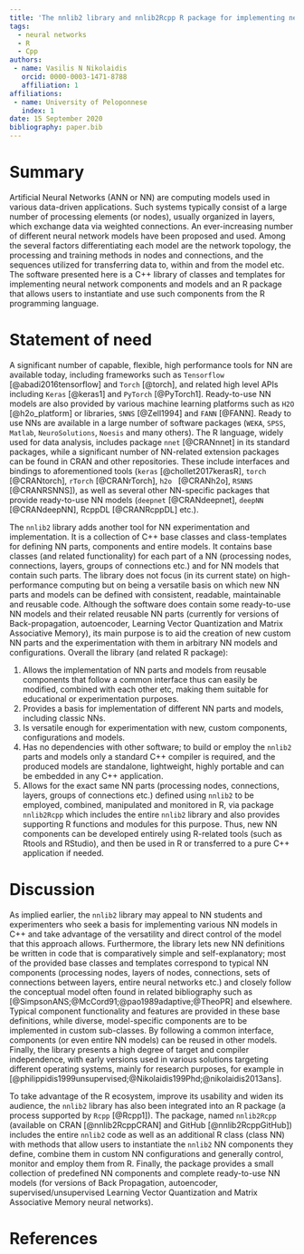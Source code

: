```yaml
---
title: 'The nnlib2 library and nnlib2Rcpp R package for implementing neural networks'
tags:
  - neural networks
  - R
  - Cpp
authors:
 - name: Vasilis N Nikolaidis
   orcid: 0000-0003-1471-8788
   affiliation: 1
affiliations:
 - name: University of Peloponnese
   index: 1
date: 15 September 2020
bibliography: paper.bib
---
```


# Summary

Artificial Neural Networks (ANN or NN) are computing models used in various data-driven applications. Such systems typically consist of a large number of processing elements (or nodes), usually organized in layers, which exchange data via weighted connections. An ever-increasing number of different neural network models have been proposed and used. Among the several factors differentiating each model are the network topology, the processing and training methods in nodes and connections, and the sequences utilized for transferring data to, within and from the model etc. The software presented here is a C++ library of classes and templates for implementing neural network components and models and an R package that allows users to instantiate and use such components from the R programming language.

# Statement of need

A significant number of capable, flexible, high performance tools for NN are available today, including frameworks such as `Tensorflow` [@abadi2016tensorflow] and `Torch` [@torch], and related high level APIs including `Keras` [@keras1] and `PyTorch` [@PyTorch1]. Ready-to-use NN models are also provided by various machine learning platforms such as `H2O` [@h2o_platform] or libraries, `SNNS` [@Zell1994] and `FANN` [@FANN]. Ready to use NNs are available in a large number of software packages (`WEKA`, `SPSS`, `Matlab`, `NeuroSolutions`, `Noesis` and many others). The R language, widely used for data analysis, includes package `nnet` [@CRANnnet] in its standard packages, while a significant number of NN-related extension packages can be found in CRAN and other repositories. These include interfaces and bindings to aforementioned tools (`keras` [@chollet2017kerasR], `torch` [@CRANtorch], `rTorch` [@CRANrTorch], `h2o ` [@CRANh2o], `RSNNS` [@CRANRSNNS]), as well as several other NN-specific packages that provide ready-to-use NN models (`deepnet` [@CRANdeepnet], `deepNN` [@CRANdeepNN], RcppDL [@CRANRcppDL] etc.).

The `nnlib2` library adds another tool for NN experimentation and implementation. It is a collection of C++  base classes and class-templates for defining NN parts, components and entire models. It contains base classes (and related functionality) for each part of a NN (processing nodes, connections, layers, groups of connections etc.) and for NN models that contain such parts. The library does not focus (in its current state) on high-performance computing but on being a versatile basis on which new NN parts and models can be defined with consistent, readable, maintainable and reusable code. Although the software does contain some ready-to-use NN models and their related reusable NN parts (currently for versions of Back-propagation, autoencoder, Learning Vector Quantization and Matrix Associative Memory), its main purpose is to aid the creation of new custom NN parts and the experimentation with them in arbitrary NN models and configurations. Overall the library (and related R package):

1. Allows the implementation of NN parts and models from reusable components that follow a common interface thus can easily be modified, combined with each other etc, making them suitable for educational or experimentation purposes.
2. Provides a basis for implementation of different NN parts and models, including classic NNs.
3. Is versatile enough for experimentation with new, custom components, configurations and models.
4. Has no dependencies with other software; to build or employ the `nnlib2` parts and models only a standard C++ compiler is required, and the produced models are standalone, lightweight, highly portable and can be embedded in any C++ application.
5. Allows for the exact same NN parts (processing nodes, connections, layers, groups of connections etc.) defined using `nnlib2` to be employed, combined, manipulated and monitored in R, via package `nnlib2Rcpp` which includes the entire `nnlib2` library and also provides supporting R functions and modules for this purpose. Thus, new NN components can be developed entirely using R-related tools (such as Rtools and RStudio), and then be used in R or transferred to a pure C++ application if needed.

# Discussion

As implied earlier, the `nnlib2` library may appeal to NN students and experimenters who seek a basis for implementing various NN models in C++ and take advantage of the versatility and direct control of the model that this approach allows. Furthermore, the library lets new NN definitions be written in code that is comparatively simple and self-explanatory; most of the provided base classes and templates correspond to typical NN components (processing nodes, layers of nodes, connections, sets of connections between layers, entire neural networks etc.) and closely follow the conceptual model often found in related bibliography such as [@SimpsonANS;@McCord91;@pao1989adaptive;@TheoPR] and elsewhere. Typical component functionality and features are provided in these base definitions, while diverse, model-specific components are to be implemented in custom sub-classes. By following a common interface, components (or even entire NN models) can be reused in other models. Finally, the library presents a high degree of target and compiler independence, with early versions used in various solutions targeting different operating systems, mainly for research purposes, for example in [@philippidis1999unsupervised;@Nikolaidis199Phd;@nikolaidis2013ans]. 

To take advantage of the R ecosystem, improve its usability and widen its audience, the `nnlib2` library has also been integrated into an R package (a process supported by `Rcpp` [@Rcpp1]). The package, named `nnlib2Rcpp` (available on CRAN [@nnlib2RcppCRAN] and GitHub [@nnlib2RcppGitHub]) includes the entire `nnlib2` code as well as an additional R class (class NN) with methods that allow users to instantiate the `nnlib2` NN components they define, combine them in custom NN configurations and generally control, monitor and employ them from R. Finally, the package provides a small collection of predefined NN components and complete ready-to-use NN models (for versions of Back Propagation, autoencoder, supervised/unsupervised Learning Vector Quantization and Matrix Associative Memory neural networks).

# References
